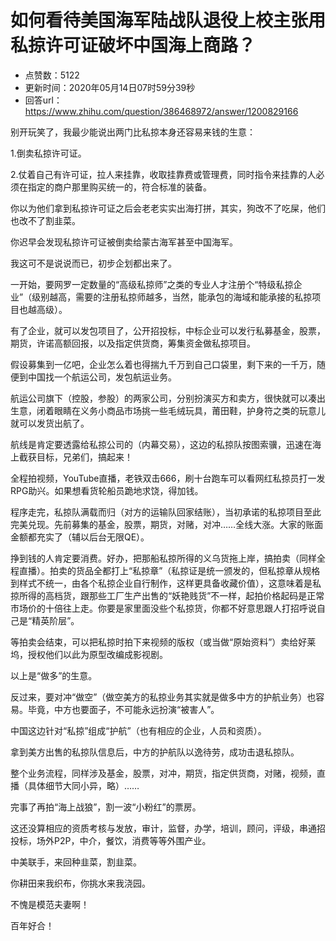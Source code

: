 # 如何看待美国海军陆战队退役上校主张用私掠许可证破坏中国海上商路？
- 点赞数：5122
- 更新时间：2020年05月14日07时59分39秒
- 回答url：https://www.zhihu.com/question/386468972/answer/1200829166
<body>
 <p data-pid="6LInVzE9">别开玩笑了，我最少能说出两门比私掠本身还容易来钱的生意：</p>
 <p data-pid="s0QLBFTR">1.倒卖私掠许可证。</p>
 <p data-pid="a4yPpGot">2.仗着自己有许可证，拉人来挂靠，收取挂靠费或管理费，同时指令来挂靠的人必须在指定的商户那里购买统一的，符合标准的装备。</p>
 <p data-pid="ziz7LBmJ">你以为他们拿到私掠许可证之后会老老实实出海打拼，其实，狗改不了吃屎，他们也改不了割韭菜。</p>
 <p data-pid="DDM4L5-d">你迟早会发现私掠许可证被倒卖给蒙古海军甚至中国海军。</p>
 <p data-pid="NSrUm8VX">我这可不是说说而已，初步企划都出来了。</p>
 <p data-pid="MbffsqfN">一开始，要网罗一定数量的“高级私掠师”之类的专业人才注册个“特级私掠企业”（级别越高，需要的注册私掠师越多，当然，能承包的海域和能承接的私掠项目也越高级）。</p>
 <p data-pid="0MC5RcEy">有了企业，就可以发包项目了，公开招投标，中标企业可以发行私募基金，股票，期货，许诺高额回报，以及指定供货商，筹集资金做私掠项目。</p>
 <p data-pid="WMfrBH_E">假设募集到一亿吧，企业怎么着也得揣九千万到自己口袋里，剩下来的一千万，随便到中国找一个航运公司，发包航运业务。</p>
 <p data-pid="3g7bbAf9">航运公司旗下（控股，参股）的两家公司，分别扮演买方和卖方，很快就可以凑出生意，闭着眼睛在义务小商品市场挑一些毛绒玩具，莆田鞋，护身符之类的玩意儿就可以发货出航了。</p>
 <p data-pid="YipGBMAR">航线是肯定要透露给私掠公司的（内幕交易），这边的私掠队按图索骥，迅速在海上截获目标，兄弟们，搞起来！</p>
 <p data-pid="66KDC6ly">全程拍视频，YouTube直播，老铁双击666，刷十台跑车可以看网红私掠员打一发RPG助兴。如果想看货轮船员跪地求饶，得加钱。</p>
 <p data-pid="ss0Aw2l4">程序走完，私掠队满载而归（对方的运输队回家结账），当初承诺的私掠项目至此完美兑现。先前募集的基金，股票，期货，对赌，对冲……全线大涨。大家的账面金额都充实了（辅以后台无限QE）。</p>
 <p data-pid="VBB0vbxE">挣到钱的人肯定要消费。好办，把那船私掠所得的义乌货拖上岸，搞拍卖（同样全程直播）。拍卖的货品全都打上“私掠章”（私掠证是统一颁发的，但私掠章从规格到样式不统一，由各个私掠企业自行制作，这样更具备收藏价值），这意味着是私掠所得的高档货，跟那些工厂生产出售的“妖艳贱货”不一样，起拍价格起码是正常市场价的十倍往上走。你要是家里面没些个私掠货，你都不好意思跟人打招呼说自己是“精英阶层”。</p>
 <p data-pid="uHsSUe1Y">等拍卖会结束，可以把私掠时拍下来视频的版权（或当做“原始资料”）卖给好莱坞，授权他们以此为原型改编成影视剧。</p>
 <p data-pid="AWsWusV0">以上是“做多”的生意。</p>
 <p data-pid="te-cKc1m">反过来，要对冲“做空”（做空美方的私掠业务其实就是做多中方的护航业务）也容易。毕竟，中方也要面子，不可能永远扮演“被害人”。</p>
 <p data-pid="J7XQKzDV">中国这边针对“私掠”组成“护航”（也有相应的企业，人员和资质）。</p>
 <p data-pid="0rDUxuOz">拿到美方出售的私掠队信息后，中方的护航队以逸待劳，成功击退私掠队。</p>
 <p data-pid="cIcCLMYq">整个业务流程，同样涉及基金，股票，对冲，期货，指定供货商，对赌，视频，直播（具体细节大同小异，略）……</p>
 <p data-pid="D2ls29Er">完事了再拍“海上战狼”，割一波“小粉红”的票房。</p>
 <p data-pid="90a0d0Oa">这还没算相应的资质考核与发放，审计，监督，办学，培训，顾问，评级，串通招投标，场外P2P，中介，餐饮，消费等等外围产业。</p>
 <p data-pid="UETqjdej">中美联手，来回种韭菜，割韭菜。</p>
 <p data-pid="90Cl4ov3">你耕田来我织布，你挑水来我浇园。</p>
 <p data-pid="aj6364mQ">不愧是模范夫妻啊！</p>
 <p data-pid="BdKEFh5J">百年好合！</p>
</body>